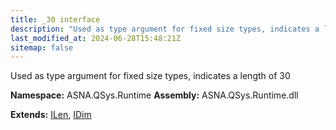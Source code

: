 ```yaml
---
title: _30 interface
description: "Used as type argument for fixed size types, indicates a length of 30  "
last_modified_at: 2024-06-28T15:48:21Z
sitemap: false
---
```


Used as type argument for fixed size types, indicates a length of 30 

**Namespace:** ASNA.QSys.Runtime
**Assembly:** ASNA.QSys.Runtime.dll

**Extends:** [ILen](/reference/runtime/qsys-runtime/i-len.html), [IDim](/reference/runtime/qsys-runtime/i-dim.html)
<br>
<br>
